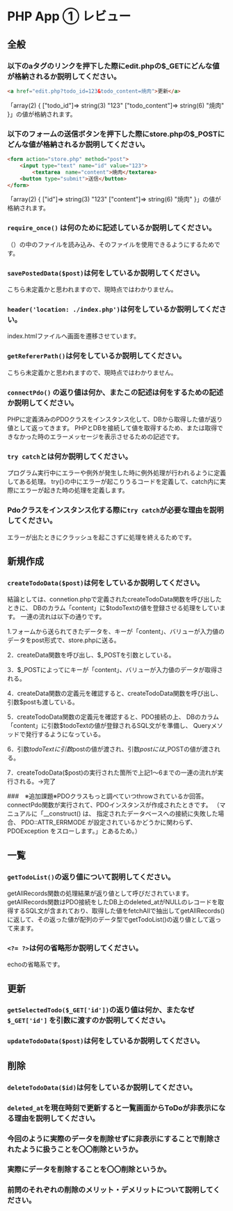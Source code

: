 # PHP App ① レビュー

## 全般

### 以下のaタグのリンクを押下した際にedit.phpの$_GETにどんな値が格納されるか説明してください。

```html
<a href="edit.php?todo_id=123&todo_content=焼肉">更新</a>
```
「array(2) { ["todo_id"]=> string(3) "123" ["todo_content"]=> string(6) "焼肉" }」の値が格納されます。

### 以下のフォームの送信ボタンを押下した際にstore.phpの$_POSTにどんな値が格納されるか説明してください。

```html
<form action="store.php" method="post">
    <input type="text" name="id" value="123">
		<textarea　name="content">焼肉</textarea>
    <button type="submit">送信</button>
</form>
```
「array(2) { ["id"]=> string(3) "123" ["content"]=> string(6) "焼肉" }」の値が格納されます。

### `require_once()` は何のために記述しているか説明してください。
（）の中のファイルを読み込み、そのファイルを使用できるようにするためです。

### `savePostedData($post)`は何をしているか説明してください。
こちら未定義かと思われますので、現時点ではわかりません。

### `header('location: ./index.php')`は何をしているか説明してください。
index.htmlファイルへ画面を遷移させています。

### `getRefererPath()`は何をしているか説明してください。
こちら未定義かと思われますので、現時点ではわかりません。

### `connectPdo()` の返り値は何か、またこの記述は何をするための記述か説明してください。
PHPに定義済みのPDOクラスをインスタンス化して、DBから取得した値が返り値として返ってきます。
PHPとDBを接続して値を取得するため、または取得できなかった時のエラーメッセージを表示させるための記述です。

### `try catch`とは何か説明してください。
プログラム実行中にエラーや例外が発生した時に例外処理が行われるように定義してある処理。
try{}の中にエラーが起こりうるコードを定義して、catch内に実際にエラーが起きた時の処理を定義します。

### Pdoクラスをインスタンス化する際に`try catch`が必要な理由を説明してください。
エラーが出たときにクラッシュを起こさずに処理を終えるためです。

## 新規作成

### `createTodoData($post)`は何をしているか説明してください。
結論としては、connetion.phpで定義されたcreateTodoData関数を呼び出したときに、
DBのカラム「content」に$todoTextの値を登録させる処理をしています。
一連の流れは以下の通りです。

1.フォームから送られてきたデータを、キーが「content」、バリューが入力値のデータをpost形式で、store.phpに送る。

2．createData関数を呼び出し、$_POSTを引数としている。

3．$_POSTによってにキーが「content」、バリューが入力値のデータが取得される。

4．createData関数の定義元を確認すると、createTodoData関数を呼び出し、
引数$postも渡している。

5．createTodoData関数の定義元を確認すると、PDO接続の上、
DBのカラム「content」に引数$todoTextの値が登録されるSQL文がを準備し、
Queryメソッドで発行するようになっている。

6．引数$todoTextに引数$postの値が渡され、引数$postには$_POSTの値が渡される。

7．createTodoData($post)の実行された箇所で上記1～6までの一連の流れが実行される。→完了

###　※追加課題※PDOクラスもっと調べていつthrowされているか回答。
connectPdo関数が実行されて、PDOインスタンスが作成されたときです。
（マニュアルに「__construct() は、 指定されたデータベースへの接続に失敗した場合、 PDO::ATTR_ERRMODE が設定されているかどうかに関わらず、 PDOException をスローします。」とあるため。）

## 一覧

### `getTodoList()`の返り値について説明してください。
getAllRecords関数の処理結果が返り値として呼びだされています。
getAllRecords関数はPDO接続をしたDB上のdeleted_atがNULLのレコードを取得するSQL文が含まれており、取得した値をfetchAllで抽出してgetAllRecords()に返して、その返った値が配列のデータ型でgetTodoList()の返り値として返って来ます。

### `<?= ?>`は何の省略形か説明してください。
echoの省略系です。

## 更新

### `getSelectedTodo($_GET['id'])`の返り値は何か、またなぜ`$_GET['id']` を引数に渡すのか説明してください。

### `updateTodoData($post)`は何をしているか説明してください。

## 削除

### `deleteTodoData($id)`は何をしているか説明してください。

### `deleted_at`を現在時刻で更新すると一覧画面からToDoが非表示になる理由を説明してください。

### 今回のように実際のデータを削除せずに非表示にすることで削除されたように扱うことを〇〇削除というか。

### 実際にデータを削除することを〇〇削除というか。

### 前問のそれぞれの削除のメリット・デメリットについて説明してください。
